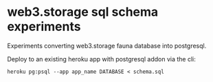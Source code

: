 # web3.storage sql schema experiments

Experiments converting web3.storage fauna database into postgresql.

Deploy to an existing heroku app with postgresql addon via the cli:

```shell
heroku pg:psql --app app_name DATABASE < schema.sql
```
